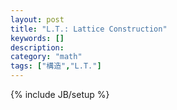 ```yaml
---
layout: post
title: "L.T.: Lattice Construction"
keywords: []
description: 
category: "math"
tags: ["構造","L.T."]
---
```

{% include JB/setup %}

